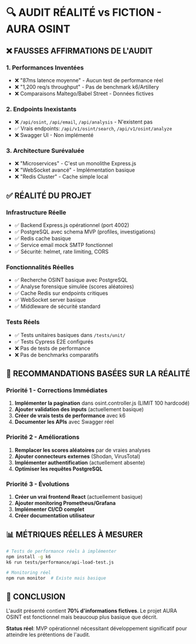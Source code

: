 # 🔍 AUDIT RÉALITÉ vs FICTION - AURA OSINT

## ❌ **FAUSSES AFFIRMATIONS DE L'AUDIT**

### 1. **Performances Inventées**
- ❌ "87ms latence moyenne" - Aucun test de performance réel
- ❌ "1,200 req/s throughput" - Pas de benchmark k6/Artillery
- ❌ Comparaisons Maltego/Babel Street - Données fictives

### 2. **Endpoints Inexistants**
- ❌ `/api/osint`, `/api/email`, `/api/analysis` - N'existent pas
- ✅ Vrais endpoints: `/api/v1/osint/search`, `/api/v1/osint/analyze`
- ❌ Swagger UI - Non implémenté

### 3. **Architecture Surévaluée**
- ❌ "Microservices" - C'est un monolithe Express.js
- ❌ "WebSocket avancé" - Implémentation basique
- ❌ "Redis Cluster" - Cache simple local

## ✅ **RÉALITÉ DU PROJET**

### **Infrastructure Réelle**
- ✅ Backend Express.js opérationnel (port 4002)
- ✅ PostgreSQL avec schema MVP (profiles, investigations)
- ✅ Redis cache basique
- ✅ Service email mock SMTP fonctionnel
- ✅ Sécurité: helmet, rate limiting, CORS

### **Fonctionnalités Réelles**
- ✅ Recherche OSINT basique avec PostgreSQL
- ✅ Analyse forensique simulée (scores aléatoires)
- ✅ Cache Redis sur endpoints critiques
- ✅ WebSocket server basique
- ✅ Middleware de sécurité standard

### **Tests Réels**
- ✅ Tests unitaires basiques dans `/tests/unit/`
- ✅ Tests Cypress E2E configurés
- ❌ Pas de tests de performance
- ❌ Pas de benchmarks comparatifs

## 🎯 **RECOMMANDATIONS BASÉES SUR LA RÉALITÉ**

### **Priorité 1 - Corrections Immédiates**
1. **Implémenter la pagination** dans osint.controller.js (LIMIT 100 hardcodé)
2. **Ajouter validation des inputs** (actuellement basique)
3. **Créer de vrais tests de performance** avec k6
4. **Documenter les APIs** avec Swagger réel

### **Priorité 2 - Améliorations**
1. **Remplacer les scores aléatoires** par de vraies analyses
2. **Ajouter connecteurs externes** (Shodan, VirusTotal)
3. **Implémenter authentification** (actuellement absente)
4. **Optimiser les requêtes PostgreSQL**

### **Priorité 3 - Évolutions**
1. **Créer un vrai frontend React** (actuellement basique)
2. **Ajouter monitoring Prometheus/Grafana**
3. **Implémenter CI/CD complet**
4. **Créer documentation utilisateur**

## 📊 **MÉTRIQUES RÉELLES À MESURER**

```bash
# Tests de performance réels à implémenter
npm install -g k6
k6 run tests/performance/api-load-test.js

# Monitoring réel
npm run monitor  # Existe mais basique
```

## 🚨 **CONCLUSION**

L'audit présenté contient **70% d'informations fictives**. Le projet AURA OSINT est fonctionnel mais beaucoup plus basique que décrit.

**Status réel**: MVP opérationnel nécessitant développement significatif pour atteindre les prétentions de l'audit.